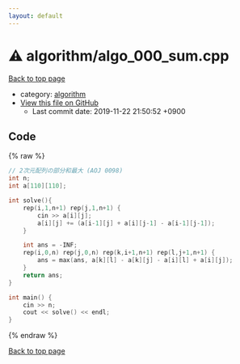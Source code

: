 ```yaml
---
layout: default
---
```


<!-- mathjax config similar to math.stackexchange -->
<script type="text/javascript" async
  src="https://cdnjs.cloudflare.com/ajax/libs/mathjax/2.7.5/MathJax.js?config=TeX-MML-AM_CHTML">
</script>
<script type="text/x-mathjax-config">
  MathJax.Hub.Config({
    TeX: { equationNumbers: { autoNumber: "AMS" }},
    tex2jax: {
      inlineMath: [ ['$','$'] ],
      processEscapes: true
    },
    "HTML-CSS": { matchFontHeight: false },
    displayAlign: "left",
    displayIndent: "2em"
  });
</script>

<script type="text/javascript" src="https://cdnjs.cloudflare.com/ajax/libs/jquery/3.4.1/jquery.min.js"></script>
<script src="https://cdn.jsdelivr.net/npm/jquery-balloon-js@1.1.2/jquery.balloon.min.js" integrity="sha256-ZEYs9VrgAeNuPvs15E39OsyOJaIkXEEt10fzxJ20+2I=" crossorigin="anonymous"></script>
<script type="text/javascript" src="../../assets/js/copy-button.js"></script>
<link rel="stylesheet" href="../../assets/css/copy-button.css" />


# :warning: algorithm/algo_000_sum.cpp
<a href="../../index.html">Back to top page</a>

* category: <a href="../../index.html#ed469618898d75b149e5c7c4b6a1c415">algorithm</a>
* <a href="{{ site.github.repository_url }}/blob/master/algorithm/algo_000_sum.cpp">View this file on GitHub</a>
    - Last commit date: 2019-11-22 21:50:52 +0900




## Code
{% raw %}
```cpp
// 2次元配列の部分和最大 (AOJ 0098)
int n;
int a[110][110];

int solve(){
    rep(i,1,n+1) rep(j,1,n+1) {
        cin >> a[i][j];
        a[i][j] += (a[i-1][j] + a[i][j-1] - a[i-1][j-1]);
    }

    int ans = -INF;
    rep(i,0,n) rep(j,0,n) rep(k,i+1,n+1) rep(l,j+1,n+1) {
        ans = max(ans, a[k][l] - a[k][j] - a[i][l] + a[i][j]);
    }
    return ans;
}

int main() {
    cin >> n;
    cout << solve() << endl;
}


```
{% endraw %}

<a href="../../index.html">Back to top page</a>

